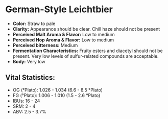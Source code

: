 # German-Style Leichtbier

- **Color:** Straw to pale
- **Clarity:** Appearance should be clear. Chill haze should not be present
- **Perceived Malt Aroma & Flavor:** Low to medium
- **Perceived Hop Aroma & Flavor:** Low to medium
- **Perceived bitterness:** Medium
- **Fermentation Characteristics:** Fruity esters and diacetyl should not be present. Very low levels of sulfur-related compounds are acceptable.
- **Body:** Very low

## Vital Statistics:

- OG (°Plato): 1.026 - 1.034 (6.6 - 8.5 °Plato)
- FG (°Plato): 1.006 - 1.010 (1.5 - 2.6 °Plato) 
- IBUs: 16 - 24
- SRM: 2 - 4
- ABV: 2.5 - 3.7%
